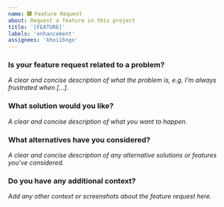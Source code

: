 ```yaml
---
name: 🎆 Feature Request
about: Request a feature in this project
title: '[FEATURE]'
labels: 'enhancement'
assignees: 'khoi16ngo'
---
```

### Is your feature request related to a problem?
_A clear and concise description of what the problem is, e.g. I'm always frustrated when [...]._

### What solution would you like?
_A clear and concise description of what you want to happen._

### What alternatives have you considered?
_A clear and concise description of any alternative solutions or features you've considered._

### Do you have any additional context?
_Add any other context or screenshots about the feature request here._